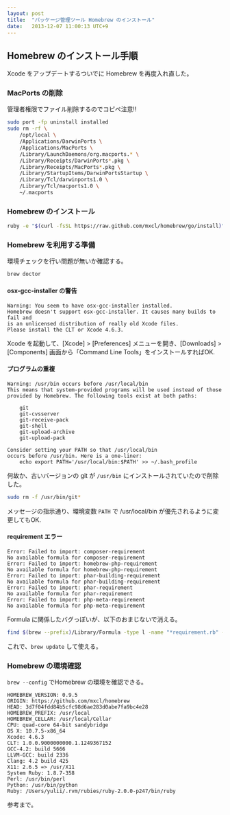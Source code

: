 ```yaml
---
layout: post
title:  "パッケージ管理ツール Homebrew のインストール"
date:   2013-12-07 11:00:13 UTC+9
---
```


## Homebrew のインストール手順

Xcode をアップデートするついでに Homebrew を再度入れ直した。

### MacPorts の削除

管理者権限でファイル削除するのでコピペ注意!!

```sh
sudo port -fp uninstall installed
sudo rm -rf \
    /opt/local \
    /Applications/DarwinPorts \
    /Applications/MacPorts \
    /Library/LaunchDaemons/org.macports.* \
    /Library/Receipts/DarwinPorts*.pkg \
    /Library/Receipts/MacPorts*.pkg \
    /Library/StartupItems/DarwinPortsStartup \
    /Library/Tcl/darwinports1.0 \
    /Library/Tcl/macports1.0 \
    ~/.macports
```

### Homebrew のインストール

```sh
ruby -e "$(curl -fsSL https://raw.github.com/mxcl/homebrew/go/install)"
```

### Homebrew を利用する準備

環境チェックを行い問題が無いか確認する。

```sh
brew doctor
```

#### osx-gcc-installer の警告

```
Warning: You seem to have osx-gcc-installer installed.
Homebrew doesn't support osx-gcc-installer. It causes many builds to fail and
is an unlicensed distribution of really old Xcode files.
Please install the CLT or Xcode 4.6.3.
```

Xcode を起動して、[Xcode] > [Preferences] メニューを開き、[Downloads] > [Components] 画面から「Command Line Tools」をインストールすればOK.

#### プログラムの重複

```
Warning: /usr/bin occurs before /usr/local/bin
This means that system-provided programs will be used instead of those
provided by Homebrew. The following tools exist at both paths:

    git
    git-cvsserver
    git-receive-pack
    git-shell
    git-upload-archive
    git-upload-pack

Consider setting your PATH so that /usr/local/bin
occurs before /usr/bin. Here is a one-liner:
    echo export PATH='/usr/local/bin:$PATH' >> ~/.bash_profile
```

何故か、古いバージョンの git が `/usr/bin` にインストールされていたので削除した。

```sh
sudo rm -f /usr/bin/git*
```

メッセージの指示通り、環境変数 `PATH` で /usr/local/bin が優先されるように変更してもOK.

#### requirement エラー

```
Error: Failed to import: composer-requirement
No available formula for composer-requirement
Error: Failed to import: homebrew-php-requirement
No available formula for homebrew-php-requirement
Error: Failed to import: phar-building-requirement
No available formula for phar-building-requirement
Error: Failed to import: phar-requirement
No available formula for phar-requirement
Error: Failed to import: php-meta-requirement
No available formula for php-meta-requirement
```

Formula に関係したバグっぽいが、以下のおまじないで消える。

```sh
find $(brew --prefix)/Library/Formula -type l -name "*requirement.rb" -delete
```

これで、`brew update` して使える。

### Homebrew の環境確認

`brew --config` でHomebrew の環境を確認できる。

```
HOMEBREW_VERSION: 0.9.5
ORIGIN: https://github.com/mxcl/homebrew
HEAD: 3d7f04fdd84b5cfc98d6ae283d0abe7fa9bc4e28
HOMEBREW_PREFIX: /usr/local
HOMEBREW_CELLAR: /usr/local/Cellar
CPU: quad-core 64-bit sandybridge
OS X: 10.7.5-x86_64
Xcode: 4.6.3
CLT: 1.0.0.9000000000.1.1249367152
GCC-4.2: build 5666
LLVM-GCC: build 2336
Clang: 4.2 build 425
X11: 2.6.5 => /usr/X11
System Ruby: 1.8.7-358
Perl: /usr/bin/perl
Python: /usr/bin/python
Ruby: /Users/yulii/.rvm/rubies/ruby-2.0.0-p247/bin/ruby
```

参考まで。

